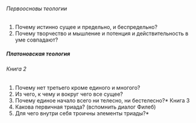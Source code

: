 ###### Первоосновы теологии
1. Почему истинно сущее и предельно, и беспредельно?
2. Почему творчество и мышление и потенция и действительность в уме совпадают?
##### Платоновская теология
###### Книга 2
1. Почему нет третьего кроме единого и многого?
2. Из чего, к чему и вокруг чего все сущее?
3. Почему единое начало всего ни телесно, ни бестелесно?*
Книга 3
4. Какова первичная триада? (вспомнить диалог Филеб)
5. Для чего внутри себя троичны элементы триады?*